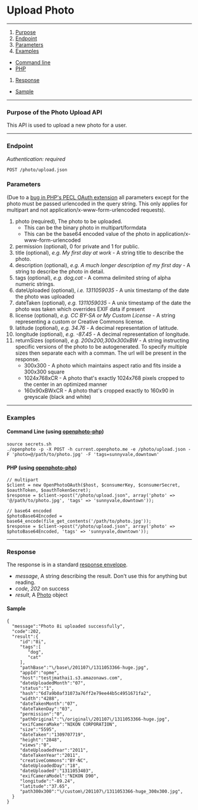 Upload Photo
=======================


----------------------------------------

1. [Purpose][purpose]
1. [Endpoint][endpoint]
1. [Parameters][parameters]
1. [Examples][examples]
  * [Command line][example-cli]
  * [PHP][example-php]
1. [Response][response]
  * [Sample][sample]

----------------------------------------

<a name="purpose"></a>
### Purpose of the Photo Upload API

This API is used to upload a new photo for a user.

----------------------------------------

<a name="endpoint"></a>
### Endpoint

_Authentication: required_

    POST /photo/upload.json

<a name="parameters"></a>
### Parameters

(Due to a [bug in PHP's PECL OAuth extension](https://github.com/photo/frontend/issues/289) all parameters except for the photo must be passed urlencoded in the query string. This only applies for multipart and not application/x-www-form-urlencoded requests).

1.  photo (required), The photo to be uploaded.
    * This can be the binary photo in multipart/formdata
    * This can be the base64 encoded value of the photo in application/x-www-form-urlencoded
1.  permission (optional), 0 for private and 1 for public.
1.  title (optional), _e.g. My first day at work_ - A string title to describe the photo.
1.  description (optional), _e.g. A much longer description of my first day_ - A string to describe the photo in detail.
1.  tags (optional), _e.g. dog,cat_ - A comma delimited string of alpha numeric strings.
1.  dateUploaded (optional), _i.e. 1311059035_ - A unix timestamp of the date the photo was uploaded
1.  dateTaken (optional), _e.g. 1311059035_ - A unix timestamp of the date the photo was taken which overrides EXIF data if present
1.  license (optional), _e.g. CC BY-SA or My Custom License_ - A string representing a custom or Creative Commons license.
1.  latitude (optional), _e.g. 34.76_ - A decimal representation of latitude.
1.  longitude (optional), _e.g. -87.45_ - A decimal representation of longitude.
1.  returnSizes (optional), _e.g. 200x200,300x300xBW_ - A string instructing specific versions of the photo to be autogenerated.
    To specify multiple sizes then separate each with a comman.
    The url will be present in the response.
    * 300x300 - A photo which maintains aspect ratio and fits inside a 300x300 square
    * 1024x768xCR - A photo that's exactly 1024x768 pixels cropped to the center in an optimized manner
    * 160x90xBWxCR - A photo that's cropped exactly to 160x90 in greyscale (black and white)

----------------------------------------

<a name="examples"></a>
### Examples

<a name="example-cli"></a>
#### Command Line (using [openphoto-php][openphoto-php])

    source secrets.sh
    ./openphoto -p -X POST -h current.openphoto.me -e /photo/upload.json -F 'photo=@/path/to/photo.jpg' -F 'tags=sunnyvale,downtown'

<a name="example-php"></a>
#### PHP (using [openphoto-php][openphoto-php])

    // multipart
    $client = new OpenPhotoOAuth($host, $consumerKey, $consumerSecret, $oauthToken, $oauthTokenSecret);
    $response = $client->post("/photo/upload.json", array('photo' => '@/path/to/photo.jpg', 'tags' => 'sunnyvale,downtown'));

    // base64 encoded
    $photoBase64Encoded = base64_encode(file_get_contents('/path/to/photo.jpg'));
    $response = $client->post("/photo/upload.json", array('photo' => $photoBase64Encoded, 'tags' => 'sunnyvale,downtown'));

----------------------------------------

<a name="response"></a>
### Response

The response is in a standard [response envelope](http://theopenphotoproject.org/documentation/api/Envelope).

* _message_, A string describing the result. Don't use this for anything but reading.
* _code_, _202_ on success
* _result_, A [Photo][Photo] object

<a name="sample"></a>
#### Sample

    {
      "message":"Photo 8i uploaded successfully",
      "code":202,
      "result":{
         "id":"8i",
         "tags":[
            "dog",
            "cat"
         ],
         "pathBase":"\/base\/201107\/1311053366-huge.jpg",
         "appId":"opme",
         "host":"testjmathai1.s3.amazonaws.com",
         "dateUploadedMonth":"07",
         "status":"1",
         "hash":"6d7a9b0af31073a76ff2e79ee44b5c4951671fa2",
         "width":"4288",
         "dateTakenMonth":"07",
         "dateTakenDay":"03",
         "permission":"0",
         "pathOriginal":"\/original\/201107\/1311053366-huge.jpg",
         "exifCameraMake":"NIKON CORPORATION",
         "size":"5595",
         "dateTaken":"1309707719",
         "height":"2848",
         "views":"0",
         "dateUploadedYear":"2011",
         "dateTakenYear":"2011",
         "creativeCommons":"BY-NC",
         "dateUploadedDay":"18",
         "dateUploaded":"1311053403",
         "exifCameraModel":"NIKON D90",
         "longitude":"-89.24",
         "latitude":"37.65",
         "path300x300":"\/custom\/201107\/1311053366-huge_300x300.jpg",
      }
    }


[Photo]: http://theopenphotoproject.org/documentation/schemas/Photo
[purpose]: #purpose
[endpoint]: #endpoint
[parameters]: #parameters
[examples]: #examples
[example-cli]: #example-cli
[example-php]: #example-php
[response]: #response
[sample]: #sample
[openphoto-php]: https://github.com/photo/openphoto-php
